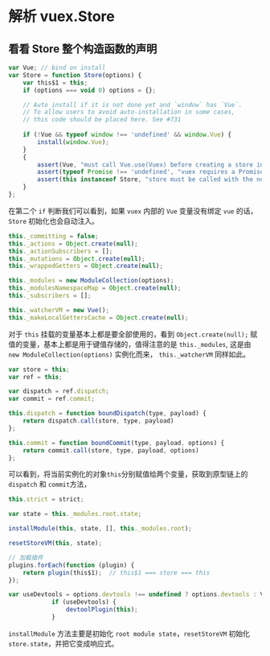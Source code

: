 # 解析 vuex.Store

## 看看 Store 整个构造函数的声明



```js
var Vue; // bind on install
var Store = function Store(options) {
    var this$1 = this;
    if (options === void 0) options = {};

    // Auto install if it is not done yet and `window` has `Vue`.
    // To allow users to avoid auto-installation in some cases,
    // this code should be placed here. See #731
    
    if (!Vue && typeof window !== 'undefined' && window.Vue) {
        install(window.Vue);
    }
    {
        assert(Vue, "must call Vue.use(Vuex) before creating a store instance.");
        assert(typeof Promise !== 'undefined', "vuex requires a Promise polyfill in this browser.");
        assert(this instanceof Store, "store must be called with the new operator.");
    }
};
```

在第二个 `if` 判断我们可以看到，如果 `vuex` 内部的 `Vue` 变量没有绑定 `vue` 的话，`Store` 初始化也会自动注入。



```js
this._committing = false;
this._actions = Object.create(null);
this._actionSubscribers = [];
this._mutations = Object.create(null);
this._wrappedGetters = Object.create(null);

this._modules = new ModuleCollection(options);
this._modulesNamespaceMap = Object.create(null);
this._subscribers = [];

this._watcherVM = new Vue();
this._makeLocalGettersCache = Object.create(null);
```

对于 `this` 挂载的变量基本上都是要全部使用的，看到 `Object.create(null);` 赋值的变量，基本上都是用于键值存储的，值得注意的是 `this._modules`, 这是由 `new ModuleCollection(options)` 实例化而来， `this._watcherVM` 同样如此。

```js
var store = this; 
var ref = this;

var dispatch = ref.dispatch;
var commit = ref.commit;

this.dispatch = function boundDispatch(type, payload) {
    return dispatch.call(store, type, payload)
};

this.commit = function boundCommit(type, payload, options) {
    return commit.call(store, type, payload, options)
};
```

可以看到，将当前实例化的对象`this`分别赋值给两个变量，获取到原型链上的`dispatch` 和 `commit`方法，


```js
this.strict = strict;

var state = this._modules.root.state;

installModule(this, state, [], this._modules.root);

resetStoreVM(this, state);

// 加载插件
plugins.forEach(function (plugin) {
    return plugin(this$1);  // this$1 === store === this
});

var useDevtools = options.devtools !== undefined ? options.devtools : Vue.config.devtools;
            if (useDevtools) {
                devtoolPlugin(this);
            }
```

`installModule` 方法主要是初始化 `root module state`，`resetStoreVM` 初始化 `store.state`，并把它变成响应式。















